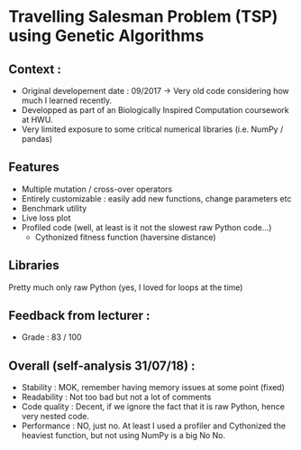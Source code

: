 # Travelling Salesman Problem (TSP) using Genetic Algorithms

## Context :
- Original developement date : 09/2017 -> Very old code considering how much I learned recently.
- Developped as part of an Biologically Inspired Computation coursework at HWU.
- Very limited exposure to some critical numerical libraries (i.e. NumPy / pandas)

## Features 
- Multiple mutation / cross-over operators 
- Entirely customizable : easily add new functions, change parameters etc
- Benchmark utility
- Live loss plot
- Profiled code (well, at least is it not the slowest raw Python code...)
  - Cythonized fitness function (haversine distance)

## Libraries
Pretty much only raw Python (yes, I loved for loops at the time)


## Feedback from lecturer :
- Grade : 83 / 100

## Overall (self-analysis 31/07/18)  : 
- Stability : MOK, remember having memory issues at some point (fixed)
- Readability  : Not too bad but not a lot of comments
- Code quality : Decent, if we ignore the fact that it is raw Python, hence very nested code.
- Performance  : NO, just no. At least I used a profiler and Cythonized the heaviest function, but not using NumPy is a big No No.
